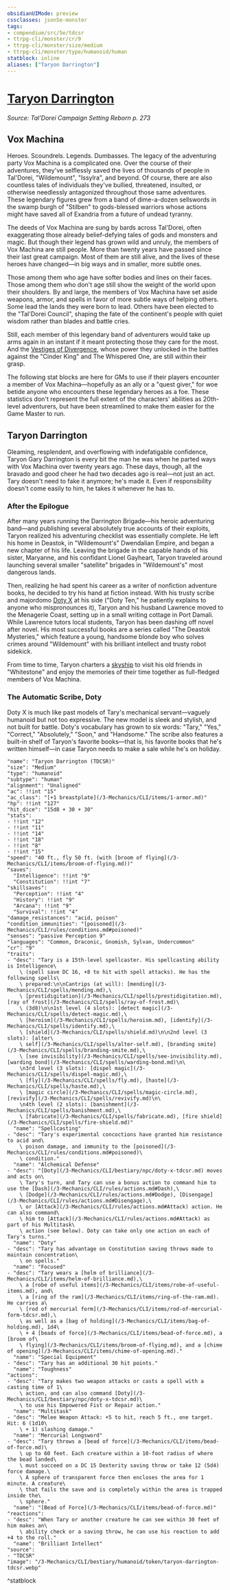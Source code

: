 ```yaml
---
obsidianUIMode: preview
cssclasses: json5e-monster
tags:
- compendium/src/5e/tdcsr
- ttrpg-cli/monster/cr/9
- ttrpg-cli/monster/size/medium
- ttrpg-cli/monster/type/humanoid/human
statblock: inline
aliases: ["Taryon Darrington"]
---
```

# [Taryon Darrington](3-Mechanics\CLI\bestiary\humanoid/taryon-darrington-tdcsr.md)
*Source: Tal'Dorei Campaign Setting Reborn p. 273*  

## Vox Machina

Heroes. Scoundrels. Legends. Dumbasses. The legacy of the adventuring party Vox Machina is a complicated one. Over the course of their adventures, they've selflessly saved the lives of thousands of people in Tal'Dorei, "Wildemount", "Issylra", and beyond. Of course, there are also countless tales of individuals they've bullied, threatened, insulted, or otherwise needlessly antagonized throughout those same adventures. These legendary figures grew from a band of dime-a-dozen sellswords in the swamp burgh of "Stilben" to gods-blessed warriors whose actions might have saved all of Exandria from a future of undead tyranny.

The deeds of Vox Machina are sung by bards across Tal'Dorei, often exaggerating those already belief-defying tales of gods and monsters and magic. But though their legend has grown wild and unruly, the members of Vox Machina are still people. More than twenty years have passed since their last great campaign. Most of them are still alive, and the lives of these heroes have changed—in big ways and in smaller, more subtle ones.

Those among them who age have softer bodies and lines on their faces. Those among them who don't age still show the weight of the world upon their shoulders. By and large, the members of Vox Machina have set aside weapons, armor, and spells in favor of more subtle ways of helping others. Some lead the lands they were born to lead. Others have been elected to the "Tal'Dorei Council", shaping the fate of the continent's people with quiet wisdom rather than blades and battle cries.

Still, each member of this legendary band of adventurers would take up arms again in an instant if it meant protecting those they care for the most. And the [Vestiges of Divergence](/3-Mechanics/CLI/tables/vestiges-of-divergence-by-advancement-tdcsr.md), whose power they unlocked in the battles against the "Cinder King" and The Whispered One, are still within their grasp.

The following stat blocks are here for GMs to use if their players encounter a member of Vox Machina—hopefully as an ally or a "quest giver," for woe betide anyone who encounters these legendary heroes as a foe. These statistics don't represent the full extent of the characters' abilities as 20th-level adventurers, but have been streamlined to make them easier for the Game Master to run.

## Taryon Darrington

Gleaming, resplendent, and overflowing with indefatigable confidence, Taryon Gary Darrington is every bit the man he was when he parted ways with Vox Machina over twenty years ago. These days, though, all the bravado and good cheer he had two decades ago is real—not just an act. Tary doesn't need to fake it anymore; he's made it. Even if responsibility doesn't come easily to him, he takes it whenever he has to.

### After the Epilogue

After many years running the Darrington Brigade—his heroic adventuring band—and publishing several absolutely true accounts of their exploits, Taryon realized his adventuring checklist was essentially complete. He left his home in Deastok, in "Wildemount's" Dwendalian Empire, and began a new chapter of his life. Leaving the brigade in the capable hands of his sister, Maryanne, and his confidant Lionel Gayheart, Taryon traveled around launching several smaller "satellite" brigades in "Wildemount's" most dangerous lands.

Then, realizing he had spent his career as a writer of nonfiction adventure books, he decided to try his hand at fiction instead. With his trusty scribe and majordomo [Doty X](/3-Mechanics/CLI/bestiary/npc/doty-x-tdcsr.md) at his side ("Doty Ten," he patiently explains to anyone who mispronounces it), Taryon and his husband Lawrence moved to the Menagerie Coast, setting up in a small writing cottage in Port Damali. While Lawrence tutors local students, Taryon has been dashing off novel after novel. His most successful books are a series called "The Deastok Mysteries," which feature a young, handsome blonde boy who solves crimes around "Wildemount" with his brilliant intellect and trusty robot sidekick.

From time to time, Taryon charters a [skyship](/3-Mechanics/CLI/items/skyship-tdcsr.md) to visit his old friends in "Whitestone" and enjoy the memories of their time together as full-fledged members of Vox Machina.

### The Automatic Scribe, Doty

Doty X is much like past models of Tary's mechanical servant—vaguely humanoid but not too expressive. The new model is sleek and stylish, and not built for battle. Doty's vocabulary has grown to six words: "Tary," "Yes," "Correct," "Absolutely," "Soon," and "Handsome." The scribe also features a built-in shelf of Taryon's favorite books—that is, his favorite books that he's written himself—in case Taryon needs to make a sale while he's on holiday.

```statblock
"name": "Taryon Darrington (TDCSR)"
"size": "Medium"
"type": "humanoid"
"subtype": "human"
"alignment": "Unaligned"
"ac": !!int "15"
"ac_class": "[+1 breastplate](/3-Mechanics/CLI/items/1-armor.md)"
"hp": !!int "127"
"hit_dice": "15d8 + 30 + 30"
"stats":
- !!int "12"
- !!int "11"
- !!int "14"
- !!int "18"
- !!int "8"
- !!int "15"
"speed": "40 ft., fly 50 ft. (with [broom of flying](/3-Mechanics/CLI/items/broom-of-flying.md))"
"saves":
  "Intelligence": !!int "9"
  "Constitution": !!int "7"
"skillsaves":
  "Perception": !!int "4"
  "History": !!int "9"
  "Arcana": !!int "9"
  "Survival": !!int "4"
"damage_resistances": "acid, poison"
"condition_immunities": "[poisoned](/3-Mechanics/CLI/rules/conditions.md#poisoned)"
"senses": "passive Perception 9"
"languages": "Common, Draconic, Gnomish, Sylvan, Undercommon"
"cr": "9"
"traits":
- "desc": "Tary is a 15th-level spellcaster. His spellcasting ability is Intelligence\
    \ (spell save DC 16, +8 to hit with spell attacks). He has the following spells\
    \ prepared:\n\nCantrips (at will): [mending](/3-Mechanics/CLI/spells/mending.md),\
    \ [prestidigitation](/3-Mechanics/CLI/spells/prestidigitation.md), [ray of frost](/3-Mechanics/CLI/spells/ray-of-frost.md)\
    \ (3d8)\n\n1st level (4 slots): [detect magic](/3-Mechanics/CLI/spells/detect-magic.md),\
    \ [heroism](/3-Mechanics/CLI/spells/heroism.md), [identify](/3-Mechanics/CLI/spells/identify.md),\
    \ [shield](/3-Mechanics/CLI/spells/shield.md)\n\n2nd level (3 slots): [alter\
    \ self](/3-Mechanics/CLI/spells/alter-self.md), [branding smite](/3-Mechanics/CLI/spells/branding-smite.md),\
    \ [see invisibility](/3-Mechanics/CLI/spells/see-invisibility.md), [warding bond](/3-Mechanics/CLI/spells/warding-bond.md)\n\
    \n3rd level (3 slots): [dispel magic](/3-Mechanics/CLI/spells/dispel-magic.md),\
    \ [fly](/3-Mechanics/CLI/spells/fly.md), [haste](/3-Mechanics/CLI/spells/haste.md),\
    \ [magic circle](/3-Mechanics/CLI/spells/magic-circle.md), [revivify](/3-Mechanics/CLI/spells/revivify.md)\n\
    \n4th level (2 slots): [banishment](/3-Mechanics/CLI/spells/banishment.md),\
    \ [fabricate](/3-Mechanics/CLI/spells/fabricate.md), [fire shield](/3-Mechanics/CLI/spells/fire-shield.md)"
  "name": "Spellcasting"
- "desc": "Tary's experimental concoctions have granted him resistance to acid and\
    \ poison damage, and immunity to the [poisoned](/3-Mechanics/CLI/rules/conditions.md#poisoned)\
    \ condition."
  "name": "Alchemical Defense"
- "desc": "[Doty](/3-Mechanics/CLI/bestiary/npc/doty-x-tdcsr.md) moves and acts on\
    \ Tary's turn, and Tary can use a bonus action to command him to use the [Dash](/3-Mechanics/CLI/rules/actions.md#Dash),\
    \ [Dodge](/3-Mechanics/CLI/rules/actions.md#Dodge), [Disengage](/3-Mechanics/CLI/rules/actions.md#Disengage),\
    \ or [Attack](/3-Mechanics/CLI/rules/actions.md#Attack) action. He can also command\
    \ him to [Attack](/3-Mechanics/CLI/rules/actions.md#Attack) as part of his Multitask\
    \ action (see below). Doty can take only one action on each of Tary's turns."
  "name": "Doty"
- "desc": "Tary has advantage on Constitution saving throws made to maintain concentration\
    \ on spells."
  "name": "Focused"
- "desc": "Tary wears a [helm of brilliance](/3-Mechanics/CLI/items/helm-of-brilliance.md),\
    \ a [robe of useful items](/3-Mechanics/CLI/items/robe-of-useful-items.md), and\
    \ a [ring of the ram](/3-Mechanics/CLI/items/ring-of-the-ram.md). He carries a\
    \ [rod of mercurial form](/3-Mechanics/CLI/items/rod-of-mercurial-form-tdcsr.md),\
    \ as well as a [bag of holding](/3-Mechanics/CLI/items/bag-of-holding.md), 1d4\
    \ + 4 [beads of force](/3-Mechanics/CLI/items/bead-of-force.md), a [broom of\
    \ flying](/3-Mechanics/CLI/items/broom-of-flying.md), and a [chime of opening](/3-Mechanics/CLI/items/chime-of-opening.md)."
  "name": "Special Equipment"
- "desc": "Tary has an additional 30 hit points."
  "name": "Toughness"
"actions":
- "desc": "Tary makes two weapon attacks or casts a spell with a casting time of 1\
    \ action, and can also command [Doty](/3-Mechanics/CLI/bestiary/npc/doty-x-tdcsr.md)\
    \ to use his Empowered Fist or Repair action."
  "name": "Multitask"
- "desc": "Melee Weapon Attack: +5 to hit, reach 5 ft., one target. Hit: 6 (1d10\
    \ + 1) slashing damage."
  "name": "Mercurial Longsword"
- "desc": "Tary throws a [bead of force](/3-Mechanics/CLI/items/bead-of-force.md)\
    \ up to 60 feet. Each creature within a 10-foot radius of where the bead landed\
    \ must succeed on a DC 15 Dexterity saving throw or take 12 (5d4) force damage.\
    \ A sphere of transparent force then encloses the area for 1 minute. A creature\
    \ that fails the save and is completely within the area is trapped inside the\
    \ sphere."
  "name": "[Bead of Force](/3-Mechanics/CLI/items/bead-of-force.md)"
"reactions":
- "desc": "When Tary or another creature he can see within 30 feet of him makes an\
    \ ability check or a saving throw, he can use his reaction to add +4 to the roll."
  "name": "Brilliant Intellect"
"source":
- "TDCSR"
"image": "/3-Mechanics/CLI/bestiary/humanoid/token/taryon-darrington-tdcsr.webp"
```
^statblock